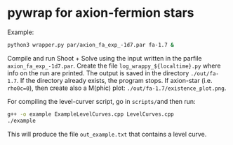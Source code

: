 # pywrap for axion-fermion stars

Example:
```bash
python3 wrapper.py par/axion_fa_exp_-1d7.par fa-1.7 &
```
Compile and run Shoot + Solve using the input written in the parfile `axion_fa_exp_-1d7.par`.
Create the file `log_wrappy_${localtime}.py` where info on the run are printed. The output is
saved in the directory `./out/fa-1.7`. If the directory already exists, the program stops.
If axion-star (i.e. `rho0c=0`), then create also a M(phic) plot: `./out/fa-1.7/existence_plot.png`.

For compiling the level-curver script, go in `scripts/`and then run:
```bash
g++ -o example ExampleLevelCurves.cpp LevelCurves.cpp
./example
```
This will produce the file `out_example.txt` that contains a level curve.
